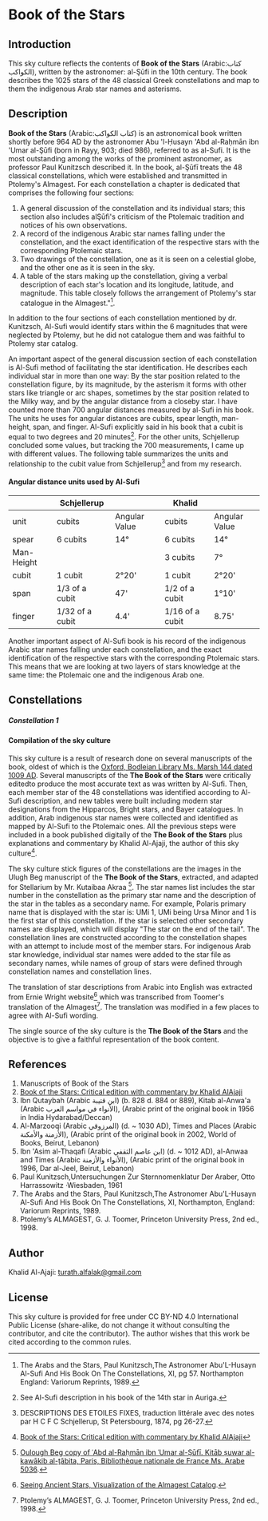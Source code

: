# Book of the Stars

## Introduction
This sky culture reflects the contents of **Book of the Stars** (Arabic:كتاب الكواكب), written by the astronomer: al-Şūfi in the 10th century. The book describes the 1025 stars of the 48 classical Greek constellations and map to them the indigenous Arab star names and asterisms.
## Description
**Book of the Stars** (Arabic:كتاب الكواكب) is an astronomical book written shortly before 964 AD by the astronomer Abu 'l-Ḥusayn 'Abd al-Raḥmān ibn 'Umar al-Şūfi (born in Rayy, 903; died 986), referred to as al-Sufi. It is the most outstanding among the works of the prominent astronomer, as professor Paul Kunitzsch described it. In the book, al-Şūfī treats the 48 classical constellations, which were established and transmitted in Ptolemy's Almagest. For each constellation a chapter is dedicated that comprises the following four sections: 
1. A general discussion of the constellation and its individual stars; this section also includes alŞūfi's criticism of the Ptolemaic tradition and notices of his own observations.
2. A record of the indigenous Arabic star names falling under the constellation, and the exact identification of the respective stars with the corresponding Ptolemaic stars.
3. Two drawings of the constellation, one as it is seen on a celestial globe, and the other one as it is seen in the sky.
4. A table of the stars making up the constellation, giving a verbal description of each star's location and its longitude, latitude, and magnitude. This table closely follows the arrangement of Ptolemy's star catalogue in the Almagest."[^1].

In addition to the four sections of each constellation mentioned by dr. Kunitzsch, Al-Sufi would identify stars within the 6 magnitudes that were neglected by Ptolemy, but he did not catalogue them and was faithful to Ptolemy star catalog.

An important aspect of the general discussion section of each constellation is Al-Sufi method of facilitating the star identification. He describes each individual star in more than one way: By the star position related to the constellation figure, by its magnitude, by the asterism it forms with other stars like triangle or arc shapes, sometimes by the star position related to the Milky way, and by the angular distance from a closeby star. I have counted more than 700 angular distances measured by al-Sufi in his book. The units he uses for angular distances are cubits, spear length, man-height, span, and finger. Al-Sufi explicitly said in his book that a cubit is equal to two degrees and 20 minutes[^2]. For the other units, Schjellerup concluded some values, but tracking the 700 measurements, I came up with different values. The following table summarizes the units and relationship to the cubit value from Schjellerup[^3] and from my research.

#### Angular distance units used by Al-Sufi

|   |Schjellerup||Khalid|| 
|----|------|------|-------------|-------------|
|unit|cubits|Angular Value|cubits|Angular Value|
|spear|6 cubits|14°|6 cubits|14°|
|Man-Height|||3 cubits|7°|
|cubit|1 cubit|2°20'|1 cubit|2°20'|
|span|1/3 of a cubit|47'|1/2 of a cubit|1°10'|
|finger|1/32 of a cubit|4.4'|1/16 of a cubit|8.75'|

Another important aspect of Al-Sufi book is his record of the indigenous Arabic star names falling under each constellation, and the exact identification of the respective stars with the corresponding Ptolemaic stars. This means that we are looking at two layers of stars knowledge at the same time: the Ptolemaic one and the indigenous Arab one.
## Constellations

##### Constellation 1

#### Compilation of the sky culture

This sky culture is a result of research done on several manuscripts of the book, oldest of which is the [Oxford, Bodleian Library Ms. Marsh 144 dated 1009 AD](https://iiif.bodleian.ox.ac.uk/iiif/viewer/c1caa84c-f6d2-483f-9eb4-2439cccdc801#?c=0&m=0&s=0&cv=25&r=0&xywh=-4815%2C-378%2C14782%2C7535).
Several manuscripts of the **The Book of the Stars** were critically editedto produce the most accurate text as was written by Al-Sufi. Then, each member star of the 48 constellations was identified according to Al-Sufi description, and new tables were built including modern star designations from the Hipparcos, Bright stars, and Bayer catalogues. In addition, Arab indigenous star names were collected and identified as mapped by Al-Sufi to the Ptolemaic ones. All the previous steps were included in a book published digitally of the **The Book of the Stars** plus explanations and commentary by Khalid Al-Ajaji, the author of this sky culture[^4].

The sky culture stick figures of the constellations are the images in the Ulugh Beg manuscript of the **The Book of the Stars**, extracted, and adapted for Stellarium by Mr. Kutaibaa Akraa [^5]. The star names list includes the star number in the constellation as the primary star name and the description of the star in the tables as a secondary name. For example, Polaris primary name that is displayed with the star is: UMi 1, UMi being Ursa Minor and 1 is the first star of this constellation. If the star is selected other secondary names are displayed, which will display "The star on the end of the tail". The constellation lines are constructed according to the constellation shapes with an attempt to include most of the member stars. For indigenous Arab star knowledge, individual star names were added to the star file as secondary names, while names of group of stars were defined through constellation names and constellation lines.

The translation of star descriptions from Arabic into English was extracted from Ernie Wright website[^6] which was transcribed from Toomer's translation of the Almagest[^7]. The translation was modified in a few places to agree with Al-Sufi wording.

The single source of the sky culture is the **The Book of the Stars** and the objective is to give a faithful representation of the book content.

## References
1. Manuscripts of Book of the Stars
2. [Book of the Stars: Critical edition with commentary by Khalid AlAjaji](https://drive.google.com/drive/folders/1s6JXzftwjMQ5rgZoGE3718EtBLBZtjzr?usp=sharing)
3. Ibn Qutaybah (Arabic ابن قتيبة) (b. 828 d. 884 or 889), Kitab al-Anwa'a (Arabic الأنواء في مواسم العرب), (Arabic print of the original book in 1956 in India Hydarabad/Deccan)
4. Al-Marzooqi (Arabic المرزوقي) (d. ~ 1030 AD), Times and Places  (Arabic الأزمنة والأمكنة), (Arabic print of the original book in 2002, World of Books, Beirut, Lebanon)
5. Ibn 'Asim al-Thaqafi (Arabic ابن عاصم الثقفي) (d. ~ 1012 AD), al-Anwaa and Times  (Arabic الأنواء والأزمنة), (Arabic print of the original book in 1996, Dar al-Jeel, Beirut, Lebanon)
6. Paul Kunitzsch,Untersuchungen Zur Sternnomenklatur Der Araber, Otto Harrassowitz ·Wiesbaden, 1961
7. The Arabs and the Stars, Paul Kunitzsch,The Astronomer Abu'L-Husayn Al-Sufi And His Book On The Constellations, XI, Northampton, England: Variorum Reprints, 1989.
8. Ptolemy’s ALMAGEST, G. J. Toomer, Princeton University Press, 2nd ed., 1998.

## Author
Khalid Al-Ajaji: turath.alfalak@gmail.com
## License
This sky culture is provided for free under CC BY-ND 4.0 International Public License (share-alike, do not change it without consulting the contributor, and cite the contributor). The author wishes that this work be cited according to the common rules.

[^1]: The Arabs and the Stars, Paul Kunitzsch,The Astronomer Abu'L-Husayn Al-Sufi And His Book On The Constellations, XI, pg 57.
  Northampton England: Variorum Reprints, 1989.

[^2]: See Al-Sufi description in his book of the 14th star in Auriga.

[^3]: DESCRIPTIONS DES ETOILES FIXES, traduction littérale avec des notes par H C F C Schjellerup, St Petersbourg, 1874, pg 26-27.

[^4]: [Book of the Stars: Critical edition with commentary by Khalid AlAjaji](https://drive.google.com/drive/folders/1s6JXzftwjMQ5rgZoGE3718EtBLBZtjzr?usp=sharing)

[^5]: [Oulough Beg copy of ʿAbd al-Raḥmān ibn ʿUmar al-Ṣūfī. Kitāb ṣuwar al-kawākib al-ṯābita, Paris, Bibliothèque nationale de France Ms. Arabe 5036](https://gallica.bnf.fr/ark:/12148/btv1b60006156.r=.langEN).

[^6]: [Seeing Ancient Stars, Visualization of the Almagest Catalog](http://www.etwright.org/astro/almagest.html#cat).

[^7]: Ptolemy’s ALMAGEST, G. J. Toomer, Princeton University Press, 2nd ed., 1998.